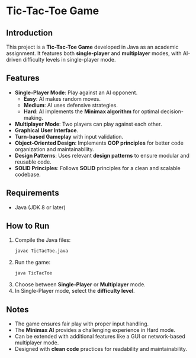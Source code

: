 # Tic-Tac-Toe Game

## Introduction
This project is a **Tic-Tac-Toe Game** developed in Java as an academic assignment. It features both **single-player** and **multiplayer** modes, with AI-driven difficulty levels in single-player mode.

## Features
- **Single-Player Mode**: Play against an AI opponent.
  - **Easy**: AI makes random moves.
  - **Medium**: AI uses defensive strategies.
  - **Hard**: AI implements the **Minimax algorithm** for optimal decision-making.
- **Multiplayer Mode**: Two players can play against each other.
- **Graphical User Interface**.
- **Turn-based Gameplay** with input validation.
- **Object-Oriented Design**: Implements **OOP principles** for better code organization and maintainability.
- **Design Patterns**: Uses relevant **design patterns** to ensure modular and reusable code.
- **SOLID Principles**: Follows **SOLID** principles for a clean and scalable codebase.

## Requirements
- Java (JDK 8 or later)

## How to Run
1. Compile the Java files:
   ```sh
   javac TicTacToe.java
   ```
2. Run the game:
   ```sh
   java TicTacToe
   ```
3. Choose between **Single-Player** or **Multiplayer** mode.
4. In Single-Player mode, select the **difficulty level**.

## Notes
- The game ensures fair play with proper input handling.
- The **Minimax AI** provides a challenging experience in Hard mode.
- Can be extended with additional features like a GUI or network-based multiplayer mode.
- Designed with **clean code** practices for readability and maintainability.
